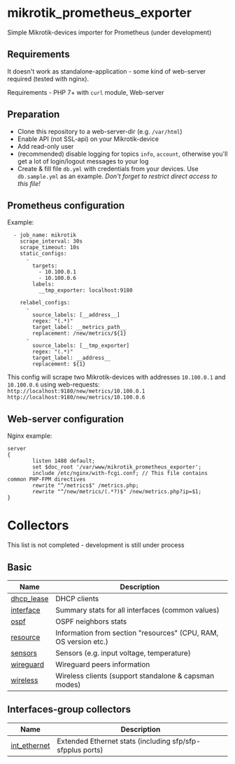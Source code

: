 # mikrotik_prometheus_exporter
Simple Mikrotik-devices importer for Prometheus (under development)


## Requirements
It doesn't work as standalone-application - some kind of web-server required (tested with nginx).

Requirements - PHP 7+ with `curl` module, Web-server


## Preparation
- Clone this repository to a web-server-dir (e.g. `/var/html`)
- Enable API (not SSL-api) on your Mikrotik-device
- Add read-only user
- (recommended) disable logging for topics `info`, `account`, otherwise you'll get a lot of login/logout messages to your log
- Create & fill file `db.yml` with credentials from your devices. Use `db.sample.yml` as an example. *Don't forget to restrict direct access to this file!*


## Prometheus configuration
Example:
```
  - job_name: mikrotik
    scrape_interval: 30s
    scrape_timeout: 10s
    static_configs:
      -
        targets:
          - 10.100.0.1
          - 10.100.0.6
        labels:
          __tmp_exporter: localhost:9180

    relabel_configs:
      -
        source_labels: [__address__]
        regex: "(.*)"
        target_label: __metrics_path__
        replacement: /new/metrics/${1}
      -
        source_labels: [__tmp_exporter]
        regex: "(.*)"
        target_label: __address__
        replacement: ${1}
```
This config will scrape two Mikrotik-devices with addresses `10.100.0.1` and `10.100.0.6` using web-requests:
`http://localhost:9180/new/metrics/10.100.0.1`
`http://localhost:9180/new/metrics/10.100.0.6`

## Web-server configuration
Nginx example:
```
server
{
        listen 1488 default;
        set $doc_root '/var/www/mikrotik_prometheus_exporter';
        include /etc/nginx/with-fcgi.conf; // This file contains common PHP-FPM directives
        rewrite "^/metrics$" /metrics.php;
        rewrite "^/new/metrics/(.*?)$" /new/metrics.php?ip=$1;
}
```

# Collectors
This list is not completed - development is still under process

## Basic

| Name | Description |
| ---- | ----------- |
| [dhcp_lease](md/dhcp_lease.md) | DHCP clients |
| [interface](md/interface.md) | Summary stats for all interfaces (common values) |
| [ospf](md/ospf.md) | OSPF neighbors stats |
| [resource](md/resource.md) | Information from section "resources" (CPU, RAM, OS version etc.) |
| [sensors](md/sensors.md) | Sensors (e.g. input voltage, temperature) |
| [wireguard](md/wireguard.md) | Wireguard peers information |
| [wireless](md/wireguard.md) | Wireless clients (support standalone & capsman modes) |

## Interfaces-group collectors

| Name | Description |
| ---- | ----------- |
| [int_ethernet](md/int_ethernet.md) | Extended Ethernet stats (including sfp/sfp-sfpplus ports) |